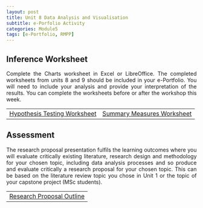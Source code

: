 ```yaml
---
layout: post
title: Unit 8 Data Analysis and Visualisation
subtitle: e-Porfolio Activity
categories: Module5
tags: [e-Portfolio, RMPP]
---
```

<html lang="en">



<body>



<h2>Inference Worksheet</h2>

<p style="text-align: justify;">Complete the Charts worksheet in Excel or LibreOffice. The completed worksheets from units 8 and 9 should be included in your e-Portfolio. You will need to include your analysis and provide your interpretation of the results. You can complete the worksheets before or after the workshop this week.</p>

<table>
    <tr>
       <td> <a href="../../../../artefacts/RMPP-Unit05-e-Portfolio Activity Reflective Activity 2.pdf" target="_blank" class="button large">Hypothesis Testing Worksheet</a></td> 
      <td> <a href="../../../../artefacts/RMPP-Unit05-e-Portfolio Activity Reflective Activity 2.pdf" target="_blank" class="button large">Summary Measures Worksheet</a></td> 
    </tr>
</table>

<h2>Assessment</h2>

<p style="text-align: justify;"> The research proposal presentation fulfils the learning outcomes where you will evaluate critically existing literature, research design and methodology for your chosen topic, including data analysis processes and so produce and evaluate critically a research proposal for your chosen topic. This can be based on the literature review topic you chose in Unit 1 or the topic of your capstone project (MSc students).</p>


<table>
    <tr>
       <td> <a href="../../../../artefacts/RMPP-Unit07-Initial_Post.pdf" target="_blank" class="button large">Research Proposal Outline</a></td> 
    </tr>
</table>



</body>
</html>



